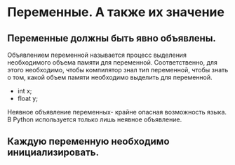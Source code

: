 # Переменные. А также их значение
## Переменные должны быть явно объявлены.

Объявлением переменной называется процесс выделения необходимого объема памяти
для переменной. Соответственно, для этого необходимо, чтобы компилятор знал тип
переменной, чтобы знать о том, какой объем памяти необходимо выделить для
переменной.

- int x;
- float y;

Неявное объявление переменных- крайне опасная возможность языка. В Python
используется только лишь неявное объявление.

## Каждую переменную необходимо инициализировать.
